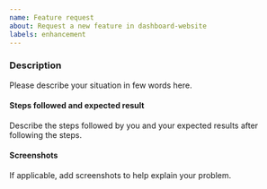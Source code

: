 ```yaml
---
name: Feature request
about: Request a new feature in dashboard-website
labels: enhancement
---
```



### Description

Please describe your situation in few words here.

#### Steps followed and expected result

Describe the steps followed by you and your expected results after following the steps.

#### Screenshots

If applicable, add screenshots to help explain your problem.
